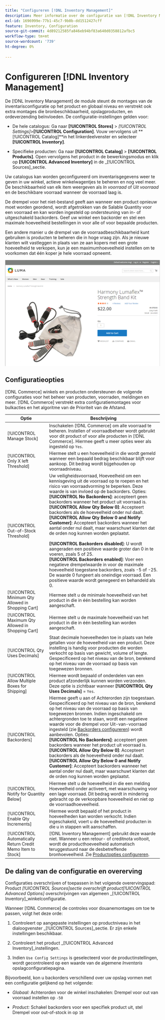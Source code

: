 ```yaml
---
title: "Configureren [!DNL Inventory Management]"
description: Meer informatie over de configuratie van [!DNL Inventory Management] opties die bronbeschikbaarheid, opslagproducten, en ordeverzending bepalen.
exl-id: 1696999e-77b1-45c7-9b0b-dd1512427cff
feature: Inventory, Configuration
source-git-commit: 4d89212585fa846eb94bf83a640d0358812afbc5
workflow-type: tm+mt
source-wordcount: '739'
ht-degree: 0%

---
```


# Configureren [!DNL Inventory Management]

De [!DNL Inventory Management] de module steunt de montages van de inventarisconfiguratie op het product en globaal niveau en verstrekt ook extra montages die bronbeschikbaarheid, opslagproducten, en ordeverzending beïnvloeden. De configuratie-instellingen gelden voor:

- De hele catalogus: Ga naar **[!UICONTROL Stores]** > _[!UICONTROL Settings]_>**[!UICONTROL Configuration]**. Vouw vervolgens uit **[!UICONTROL Catalog]**in het linkerdeelvenster en selecteer **[!UICONTROL Inventory]**.

- Specifieke producten: Ga naar **[!UICONTROL Catalog]** > **[!UICONTROL Products]**. Open vervolgens het product in de bewerkingsmodus en klik op **[!UICONTROL Advanced Inventory]** in de _[!UICONTROL Sources]_sectie.

Uw catalogus kan worden geconfigureerd om inventarisgegevens weer te geven in uw winkel, actieve winkelwagentjes te beheren en nog veel meer. De beschikbaarheid van elk item weergeven als _In voorraad_ of _Uit voorraad_ en de beschikbare voorraad wanneer de voorraad laag is.

De drempel voor het niet-bestand geeft aan wanneer een product opnieuw moet worden geordend, wordt afgetrokken van de Salable Quantity voor een voorraad en kan worden ingesteld op ondersteuning van in- of uitgeschakeld backorders. Geef uw winkel een backorder en stel een maximale hoeveelheid bestellingen in voor alle of voor bepaalde producten.

Een andere manier u de drempel van de voorraadbeschikbaarheid kunt gebruiken is producten te beheren die in hoge vraag zijn. Als je nieuwe klanten wilt vastleggen in plaats van ze aan kopers met een grote hoeveelheid te verkopen, kun je een maximumhoeveelheid instellen om te voorkomen dat één koper je hele voorraad opneemt.

![Voorbeeld van In voorraad, slechts 1 links](assets/storefront-stock-options-1-left.png)

## Configuratieopties

[!DNL Commerce] winkels en producten ondersteunen de volgende configuraties voor het beheer van producten, voorraden, meldingen en meer. [!DNL Commerce] verstrekt extra configuratiemontages voor bulkacties en het algoritme van de Prioriteit van de Afstand.

| Optie | Beschrijving |
|--|--|
| [!UICONTROL Manage Stock] | Inschakelen [!DNL Commerce] om alle voorraad te beheren. Instellen of voorraadbeheer wordt gebruikt voor dit product of voor alle producten in [!DNL Commerce]. Hiermee geeft u meer opties weer als ingesteld op `Yes`. |
| [!UICONTROL Only X left Threshold] | Hiermee stelt u een hoeveelheid in die wordt gemeld wanneer een bepaald bedrag beschikbaar blijft voor aankoop. Dit bedrag wordt bijgehouden op voorraadniveau. |
| [!UICONTROL Out-of-Stock Threshold] | Uw veiligheidsvoorraad, Hoeveelheid om een kennisgeving uit de voorraad op te roepen en het risico van voorraadvorming te beperken. Deze waarde is van invloed op de backorders. Opties:<br />**[!UICONTROL No Backorders]**: accepteert geen backorders wanneer het product uit voorraad is.<br />**[!UICONTROL Allow Qty Below 0]**: Accepteert backorders als de hoeveelheid onder nul daalt.<br />**[!UICONTROL Allow Qty Below 0 and Notify Customer]**: Accepteert backorders wanneer het aantal onder nul daalt, maar waarschuwt klanten dat de orden nog kunnen worden geplaatst.<br /><br />**[!UICONTROL Backorders disabled]**: U wordt aangeraden een positieve waarde groter dan 0 in te voeren, zoals 5 of 25. <br/>**[!UICONTROL Backorders enabled]**: Voer een negatieve drempelwaarde in voor de maximale hoeveelheid toegestane backorders, zoals -5 of -25. De waarde 0 fungeert als oneindige voorraad. Een positieve waarde wordt genegeerd en behandeld als 0. |
| [!UICONTROL Minimum Qty Allowed in Shopping Cart] | Hiermee stelt u de minimale hoeveelheid van het product in die in één bestelling kan worden aangeschaft. |
| [!UICONTROL Maximum Qty Allowed in Shopping Cart] | Hiermee stelt u de maximale hoeveelheid van het product in die in één bestelling kan worden aangeschaft. |
| [!UICONTROL Qty Uses Decimals] | Staat decimale hoeveelheden toe in plaats van hele getallen voor de hoeveelheid van een product. Deze instelling is handig voor producten die worden verkocht op basis van gewicht, volume of lengte. Gespecificeerd op het niveau van de bron, berekend op het niveau van de voorraad op basis van toegewezen bronnen. |
| [!UICONTROL Allow Multiple Boxes for Shipping] | Hiermee wordt bepaald of onderdelen van een product afzonderlijk kunnen worden verzonden. Deze optie is zichtbaar wanneer **[!UICONTROL Qty Uses Decimals]** = `Yes`. |
| [!UICONTROL Backorders] | Hiermee geeft u aan of Achterorden zijn toegestaan. Gespecificeerd op het niveau van de bron, berekend op het niveau van de voorraad op basis van toegewezen bronnen. Indien ingeschakeld om achtergronden toe te staan, wordt een negatieve waarde voor de drempel voor Uit-van-voorraad ingesteld (zie [Backorders configureren](backorders.md)) wordt aanbevolen. Opties:<br />**[!UICONTROL No Backorders]**: accepteert geen backorders wanneer het product uit voorraad is.<br />**[!UICONTROL Allow Qty Below 0]**: Accepteert backorders als de hoeveelheid onder nul daalt.<br />**[!UICONTROL Allow Qty Below 0 and Notify Customer]**: Accepteert backorders wanneer het aantal onder nul daalt, maar waarschuwt klanten dat de orden nog kunnen worden geplaatst. |
| [!UICONTROL Notify for Quantity Below] | Hiermee stelt u de hoeveelheid in die een melding Hoeveelheid onder activeert, met waarschuwing voor een lage voorraad. Dit bedrag wordt in mindering gebracht op de verkoopbare hoeveelheid en niet op de voorraadhoeveelheid. |
| [!UICONTROL Enable Qty Increments] | Hiermee wordt bepaald of het product in hoeveelheden kan worden verkocht. Indien ingeschakeld, voert u de hoeveelheid producten in die u in stappen wilt aanschaffen. |
| [!UICONTROL Automatically Return Credit Memo Item to Stock] | [!DNL Inventory Management] gebruikt deze waarde niet. Wanneer u een retour- of creditnota voltooit, wordt de producthoeveelheid automatisch teruggestuurd naar de desbetreffende bronhoeveelheid. Zie [Productopties configureren](product-options.md). |

## De daling van de configuratie en overerving

Configuraties overschrijven of toepassen in het volgende overervingspad: Product _[!UICONTROL Sources]_sectie overschrijft product_[!UICONTROL Advanced Options]_ overschrijvingen van algemeen _[!UICONTROL Inventory]_winkelconfiguratie.

Wanneer [!DNL Commerce] de controles voor douanemontages om toe te passen, volgt het deze orde:

1. Controleert op aangepaste instellingen op productniveau in het dialoogvenster _[!UICONTROL Sources]_sectie. Er zijn enkele instellingen beschikbaar.

1. Controleert het product _[!UICONTROL Advanced Inventory]_instellingen.

1. Indien `Use Config Settings` is geselecteerd voor de productinstellingen, wordt gecontroleerd op een waarde van de algemene _Inventaris_ opslagconfiguratiepagina.

Bijvoorbeeld, kon u backorders verschillend over uw opslag vormen met een configuratie gelijkend op het volgende:

- _Globaal:_ Achterorden voor de winkel inschakelen: Drempel voor out van voorraad instellen op `-50`

- _Product:_ Schakel backorders voor een specifiek product uit, stel Drempel voor out-of-stock in op `10`
